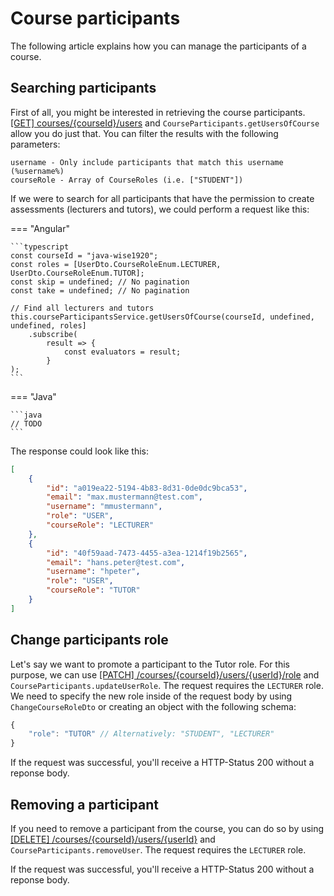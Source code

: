 # Course participants

The following article explains how you can manage the participants of a course.

## Searching participants

First of all, you might be interested in retrieving the course participants.
[[GET] courses/{courseId}/users](http://147.172.178.30:3000/api/#/course-participants/getUsersOfCourse) and `CourseParticipants.getUsersOfCourse`
allow you do just that. You can filter the results with the following parameters:

```
username - Only include participants that match this username (%username%)
courseRole - Array of CourseRoles (i.e. ["STUDENT"])
```

If we were to search for all participants that have the permission to create assessments (lecturers and tutors),
we could perform a request like this:

=== "Angular"

    ```typescript
    const courseId = "java-wise1920";
    const roles = [UserDto.CourseRoleEnum.LECTURER, UserDto.CourseRoleEnum.TUTOR];
    const skip = undefined; // No pagination
    const take = undefined; // No pagination

    // Find all lecturers and tutors
    this.courseParticipantsService.getUsersOfCourse(courseId, undefined, undefined, roles]
    	.subscribe(
    		result => {
    			const evaluators = result;
    		}
    );
    ```

=== "Java"

    ```java
    // TODO
    ```

The response could look like this:

```json
[
	{
		"id": "a019ea22-5194-4b83-8d31-0de0dc9bca53",
		"email": "max.mustermann@test.com",
		"username": "mmustermann",
		"role": "USER",
		"courseRole": "LECTURER"
	},
	{
		"id": "40f59aad-7473-4455-a3ea-1214f19b2565",
		"email": "hans.peter@test.com",
		"username": "hpeter",
		"role": "USER",
		"courseRole": "TUTOR"
	}
]
```

## Change participants role

Let's say we want to promote a participant to the Tutor role. For this purpose, we can use
[[PATCH] /courses/{courseId}/users/{userId}/role](http://147.172.178.30:3000/api/#/course-participants/updateUserRole) and
`CourseParticipants.updateUserRole`. The request requires the `LECTURER` role.
We need to specify the new role inside of the request body by using `ChangeCourseRoleDto` or
creating an object with the following schema:

```typescript
{
	"role": "TUTOR" // Alternatively: "STUDENT", "LECTURER"
}
```

If the request was successful, you'll receive a HTTP-Status 200 without a reponse body.

## Removing a participant

If you need to remove a participant from the course, you can do so by using [[DELETE] /courses/{courseId}/users/{userId}](http://147.172.178.30:3000/api/#/course-participants/removeUser)
and `CourseParticipants.removeUser`.
The request requires the `LECTURER` role.

If the request was successful, you'll receive a HTTP-Status 200 without a reponse body.
